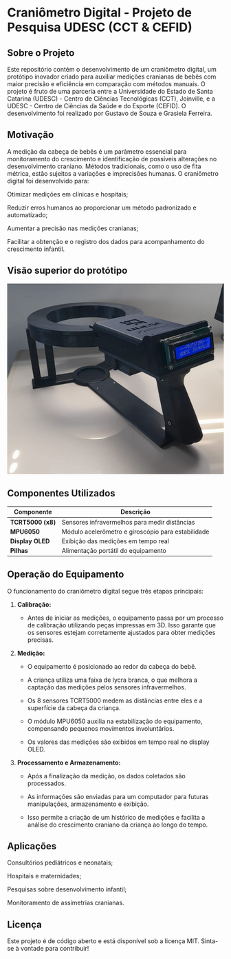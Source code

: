 # Craniômetro Digital - Projeto de Pesquisa UDESC (CCT & CEFID)

## Sobre o Projeto

Este repositório contém o desenvolvimento de um craniômetro digital, um protótipo inovador criado para auxiliar medições cranianas de bebês com maior precisão e eficiência em comparação com métodos manuais. O projeto é fruto de uma parceria entre a Universidade do Estado de Santa Catarina (UDESC) - Centro de Ciências Tecnológicas (CCT), Joinville, e a UDESC - Centro de Ciências da Saúde e do Esporte (CEFID). O desenvolvimento foi realizado por Gustavo de Souza e Grasiela Ferreira.

## Motivação

A medição da cabeça de bebês é um parâmetro essencial para monitoramento do crescimento e identificação de possíveis alterações no desenvolvimento craniano. Métodos tradicionais, como o uso de fita métrica, estão sujeitos a variações e imprecisões humanas. O craniômetro digital foi desenvolvido para:

Otimizar medições em clínicas e hospitais;

Reduzir erros humanos ao proporcionar um método padronizado e automatizado;

Aumentar a precisão nas medições cranianas;

Facilitar a obtenção e o registro dos dados para acompanhamento do crescimento infantil.

## Visão superior do protótipo

![equipament photo](media/photo_1.jpg)

## Componentes Utilizados

| Componente | Descrição |
|--------------------|----------------------------------------------|
|**TCRT5000 (x8)** | Sensores infravermelhos para medir distâncias  |
|**MPU6050** | Módulo acelerômetro e giroscópio para estabilidade   |
|**Display OLED** | Exibição das medições em tempo real             |
| **Pilhas** | Alimentação portátil do equipamento                  |

## Operação do Equipamento

O funcionamento do craniômetro digital segue três etapas principais:

1. **Calibração:**

      - Antes de iniciar as medições, o equipamento passa por um processo de calibração utilizando peças impressas em 3D. Isso garante que os sensores estejam corretamente ajustados para obter medições precisas.

2. **Medição:**

      - O equipamento é posicionado ao redor da cabeça do bebê.

      - A criança utiliza uma faixa de lycra branca, o que melhora a captação das medições pelos sensores infravermelhos.

      - Os 8 sensores TCRT5000 medem as distâncias entre eles e a superfície da cabeça da criança.

      - O módulo MPU6050 auxilia na estabilização do equipamento, compensando pequenos movimentos involuntários.  

      - Os valores das medições são exibidos em tempo real no display OLED.

3. **Processamento e Armazenamento:**

      - Após a finalização da medição, os dados coletados são processados.

      - As informações são enviadas para um computador para futuras manipulações, armazenamento e exibição.

      - Isso permite a criação de um histórico de medições e facilita a análise do crescimento craniano da criança ao longo do tempo.

## Aplicações

Consultórios pediátricos e neonatais;

Hospitais e maternidades;

Pesquisas sobre desenvolvimento infantil;

Monitoramento de assimetrias cranianas.

## Licença

Este projeto é de código aberto e está disponível sob a licença MIT. Sinta-se à vontade para contribuir!
